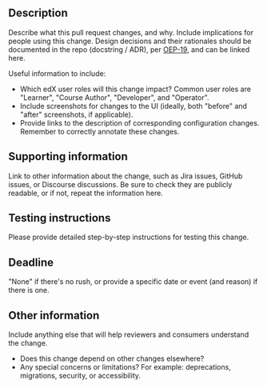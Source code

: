 <!--

🍁🍁
🍁🍁🍁🍁         🍁 Note: the Maple master branch has been created.  Please consider whether your change
    🍁🍁🍁🍁     should also be applied to Maple. If so, make another pull request against the
🍁🍁🍁🍁         open-release/maple.master branch, or ping @nedbat for help or questions.
🍁🍁

Please give your pull request a short but descriptive title.
Use conventional commits to separate and summarize commits logically:
https://open-edx-proposals.readthedocs.io/en/latest/oep-0051-bp-conventional-commits.html

Use this template as a guide. Omit sections that don't apply. You may link to information rather than copy it.
More details about the template are at https://github.com/edx/open-edx-proposals/pull/180
(link will be updated when that document merges)
-->

## Description

Describe what this pull request changes, and why. Include implications for people using this change.
Design decisions and their rationales should be documented in the repo (docstring / ADR), per
[OEP-19](https://open-edx-proposals.readthedocs.io/en/latest/oep-0019-bp-developer-documentation.html), and can be
linked here.

Useful information to include:
- Which edX user roles will this change impact? Common user roles are "Learner", "Course Author",
"Developer", and "Operator".
- Include screenshots for changes to the UI (ideally, both "before" and "after" screenshots, if applicable).
- Provide links to the description of corresponding configuration changes. Remember to correctly annotate these
changes.

## Supporting information

Link to other information about the change, such as Jira issues, GitHub issues, or Discourse discussions.
Be sure to check they are publicly readable, or if not, repeat the information here.

## Testing instructions

Please provide detailed step-by-step instructions for testing this change.

## Deadline

"None" if there's no rush, or provide a specific date or event (and reason) if there is one.

## Other information

Include anything else that will help reviewers and consumers understand the change.
- Does this change depend on other changes elsewhere?
- Any special concerns or limitations? For example: deprecations, migrations, security, or accessibility.
